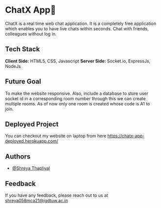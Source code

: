
# ChatX App🚀

 ChatX is a real time web chat application. It is a completely free application which enables you to have live chats within seconds.
Chat with friends, colleagues without log in.

## Tech Stack

**Client Side:** HTML5, CSS, Javascript
**Server Side:** Socket.io, ExpressJs, NodeJs

## Future Goal

To make the website responsive. Also, include a database to store user socket id in a corresponding room number through this we can create multiple rooms. As of now only one room is created whose code is A1 to join.

## Deployed Project

 You can checkout my website on laptop from here https://chatx-app-deployed.herokuapp.com/

## Authors

- [@Shreya Thapliyal](https://www.github.com/ShreyaThapliyal)



## Feedback

If you have any feedback, please reach out to us at shreya058mca21@igdtuw.ac.in

